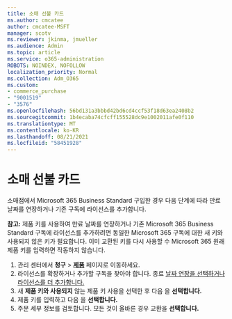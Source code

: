 ```yaml
---
title: 소매 선불 카드
ms.author: cmcatee
author: cmcatee-MSFT
manager: scotv
ms.reviewer: jkinma, jmueller
ms.audience: Admin
ms.topic: article
ms.service: o365-administration
ROBOTS: NOINDEX, NOFOLLOW
localization_priority: Normal
ms.collection: Adm_O365
ms.custom:
- commerce_purchase
- "9001519"
- "3576"
ms.openlocfilehash: 56bd131a3bbbd42bd6cd4ccf53f18d63ea2408b2
ms.sourcegitcommit: 1b4ecaba74cfcff155528dc9e1002011afe0f110
ms.translationtype: MT
ms.contentlocale: ko-KR
ms.lasthandoff: 08/21/2021
ms.locfileid: "58451928"
---
```

# <a name="retail-prepaid-card"></a>소매 선불 카드

소매점에서 Microsoft 365 Business Standard 구입한 경우 다음 단계에 따라 만료 날짜를 연장하거나 기존 구독에 라이선스를 추가합니다.

**참고:** 제품 키를 사용하여 만료 날짜를 연장하거나 기존 Microsoft 365 Business Standard 구독에 라이선스를 추가하려면 동일한 Microsoft 365 구독에 대한 새 키와 사용되지 않은 키가 필요합니다. 이미 교환된 키를 다시 사용할 수 Microsoft 365 원래 제품 키를 입력하면 작동하지 않습니다.

1. 관리 센터에서 **청구** > **[제품](https://go.microsoft.com/fwlink/p/?linkid=842054)** 페이지로 이동하세요.
2. 라이선스를 확장하거나 추가할 구독을 찾아야 합니다. 종료 [날짜 연장을 선택하거나](https://go.microsoft.com/fwlink/p/?linkid=842054) [라이선스를 더 추가합니다.](https://go.microsoft.com/fwlink/p/?linkid=842054)
3. 새 **제품 키와 사용되지** 않는 제품 키 사용을 선택한 후 다음 을 **선택합니다.**
4. 제품 키를 입력하고 다음 을 **선택합니다.**
5. 주문 세부 정보를 검토합니다. 모든 것이 올바른 경우 교환을 **선택합니다.**